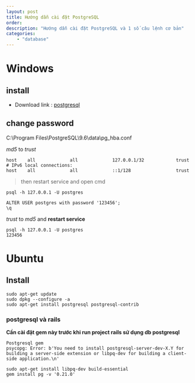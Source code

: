 ```yaml
---
layout: post
title: Hướng dẫn cài đặt PostgreSQL
order: 
description: "Hướng dẫn cài đặt PostgreSQL và 1 số câu lệnh cơ bản" 
categories: 
    - "database"
---
```


# Windows

## install

- Download link : [postgresql](https://www.enterprisedb.com/downloads/postgres-postgresql-downloads#windows)

## change password

C:\Program Files\PostgreSQL\9.6\data\pg_hba.conf

*md5* to *trust*

```
host    all             all             127.0.0.1/32            trust
# IPv6 local connections:
host    all             all             ::1/128                 trust
```

> then restart service and open cmd

```
psql -h 127.0.0.1 -U postgres
```

```
ALTER USER postgres with password '123456';
\q
```

*trust* to *md5* and **restart service**

```
psql -h 127.0.0.1 -U postgres
123456
```

# Ubuntu

## Install

```
sudo apt-get update
sudo dpkg --configure -a
sudo apt-get install postgresql postgresql-contrib
```

### postgresql và rails

**Cần cài đặt gem này trước khi run project rails sử dụng db postgresql**
```
Postgresql gem
psycopg: Error: b'You need to install postgresql-server-dev-X.Y for building a server-side extension or libpq-dev for building a client-side application.\n'
```

```
sudo apt-get install libpq-dev build-essential
gem install pg -v '0.21.0'
```
